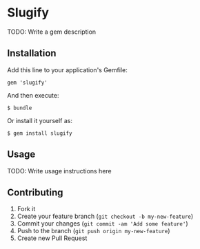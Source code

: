 # Slugify

TODO: Write a gem description

## Installation

Add this line to your application's Gemfile:

    gem 'slugify'

And then execute:

    $ bundle

Or install it yourself as:

    $ gem install slugify

## Usage

TODO: Write usage instructions here

## Contributing

1. Fork it
2. Create your feature branch (`git checkout -b my-new-feature`)
3. Commit your changes (`git commit -am 'Add some feature'`)
4. Push to the branch (`git push origin my-new-feature`)
5. Create new Pull Request